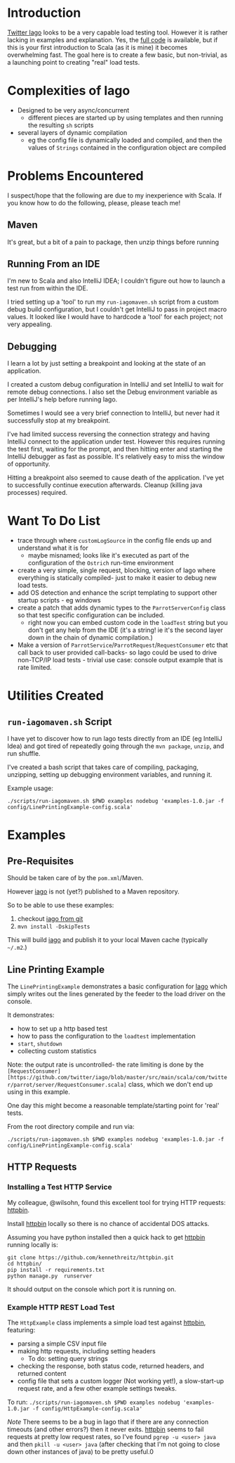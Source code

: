 # Introduction
[Twitter Iago][iago] looks to be a very capable load testing tool.
However it is rather lacking in examples and explanation. Yes, the [full code][iago-git] is available, but if this is your first introduction to Scala (as it is mine) it becomes overwhelming fast.
The goal here is to create a few basic, but non-trivial, as a launching point to creating "real" load tests.

# Complexities of Iago
* Designed to be very async/concurrent
    * different pieces are started up by using templates and then running the resulting `sh` scripts
* several layers of dynamic compilation
    * eg the config file is dynamically loaded and compiled, and then the values of `Strings` contained in the configuration object are compiled

# Problems Encountered
I suspect/hope that the following are due to my inexperience with Scala. If you know how to do the following, please, please teach me!

## Maven
It's great, but a bit of a pain to package, then unzip things before running

## Running From an IDE
I'm new to Scala and also IntelliJ IDEA; I couldn't figure out how to launch a test run from within the IDE.

I tried setting up a 'tool' to run my `run-iagomaven.sh` script from a custom debug build configuration,  but I couldn't get IntelliJ to pass in project macro values.
 It looked like I would have to hardcode a 'tool' for each project; not very appealing.

## Debugging
I learn a lot by just setting a breakpoint and looking at the state of an application.

I created a custom debug configuration in IntelliJ and set IntelliJ to wait for remote debug connections.  I also set the Debug environment variable as per IntelliJ's help before running Iago.

Sometimes I would see a very brief connection to IntelliJ, but never had it successfully stop at my breakpoint.

I've had limited success reversing the connection strategy and having IntelliJ connect to the application under test. However this requires running the test first, waiting for the prompt, and then hitting enter and starting the IntelliJ debugger as fast as possible.
 It's relatively easy to miss the window of opportunity.

Hitting a breakpoint also seemed to cause death of the application. I've yet to successfully continue execution afterwards. Cleanup (killing java processes) required.

# Want To Do List
* trace through where `customLogSource` in the config file ends up and understand what it is for
    * maybe misnamed; looks like it's executed as part of the configuration of the `Ostrich` run-time environment
* create a very simple, single request, blocking, version of Iago where everything is statically compiled- just to make it easier to debug new load tests.
* add OS detection and enhance the script templating to support other startup scripts - eg windows
* create a patch that adds dynamic types to the `ParrotServerConfig` class so that test specific configuration can be included.
    * right now you can embed custom code in the `loadTest` string but you don't get any help from the IDE (it's a string! ie it's the second layer down in the chain of dynamic compilation.)
* Make a version of `ParrotService`/`ParrotRequest`/`RequestConsumer` etc that call back to user provided call-backs- so Iago could be used to drive non-TCP/IP load tests - trivial use case: console output example that is rate limited.

# Utilities Created
## `run-iagomaven.sh` Script
I have yet to discover how to run Iago tests directly from an IDE (eg IntelliJ Idea) and got tired of repeatedly going through the `mvn package`, `unzip`, and run shuffle.

I've created a bash script that takes care of compiling, packaging, unzipping, setting up debugging environment variables, and running it.

Example usage:

`./scripts/run-iagomaven.sh $PWD examples nodebug 'examples-1.0.jar -f config/LinePrintingExample-config.scala'`

# Examples

## Pre-Requisites
Should be taken care of by the `pom.xml`/Maven.

However [iago] is not (yet?) published to a Maven repository.

So to be able to use these examples:
1. checkout [iago from git][iago-git]
2. `mvn install -DskipTests`

This will build [iago] and publish it to your local Maven cache (typically `~/.m2`.)

## Line Printing Example
The `LinePrintingExample` demonstrates a basic configuration for [Iago] which simply writes out the lines generated by the feeder to the load driver on the console.

It demonstrates:
* how to set up a http based test
* how to pass the configuration to the `loadtest` implementation
* `start`, `shutdown`
* collecting custom statistics

Note: the output rate is uncontrolled- the rate limiting is done by the `[RequestConsumer][https://github.com/twitter/iago/blob/master/src/main/scala/com/twitter/parrot/server/RequestConsumer.scala]` class, which we don't end up using in this example.

One day this might become a reasonable template/starting point for 'real' tests.

From the root directory compile and run via:

`./scripts/run-iagomaven.sh $PWD examples nodebug 'examples-1.0.jar -f config/LinePrintingExample-config.scala'`

## HTTP Requests

### Installing a Test HTTP Service
My colleague, @wilsohn, found this excellent tool for trying HTTP requests: [httpbin].

Install [httpbin] locally so there is no chance of accidental DOS attacks.

Assuming you have python installed then a quick hack to get [httpbin] running locally is:

```
git clone https://github.com/kennethreitz/httpbin.git
cd httpbin/
pip install -r requirements.txt
python manage.py  runserver
```

It should output on the console which port it is running on.

### Example HTTP REST Load Test
The `HttpExample` class implements a simple load test against [httpbin], featuring:
- parsing a simple CSV input file
- making http requests, including setting headers
    - To do: setting query strings
- checking the response, both status code, returned headers, and returned content
- config file that sets a custom logger (Not working yet!), a slow-start-up request rate, and a few other example settings tweaks.

To run:
`./scripts/run-iagomaven.sh $PWD examples nodebug 'examples-1.0.jar -f config/HttpExample-config.scala'`

*Note*
There seems to be a bug in Iago that if there are any connection timeouts (and other errors?) then it never exits.
[httpbin] seems to fail requests at pretty low request rates, so I've found `pgrep -u <user> java` and then `pkill -u <user> java` (after checking that I'm not going to close down other instances of java) to be pretty useful.0



[iago]:http://twitter.github.io/iago/
[iago-git]:https://github.com/twitter/iago/
[ostrich-runtime]:https://github.com/twitter/ostrich#RuntimeEnvironment
[httpbin]:http://httpbin.org/